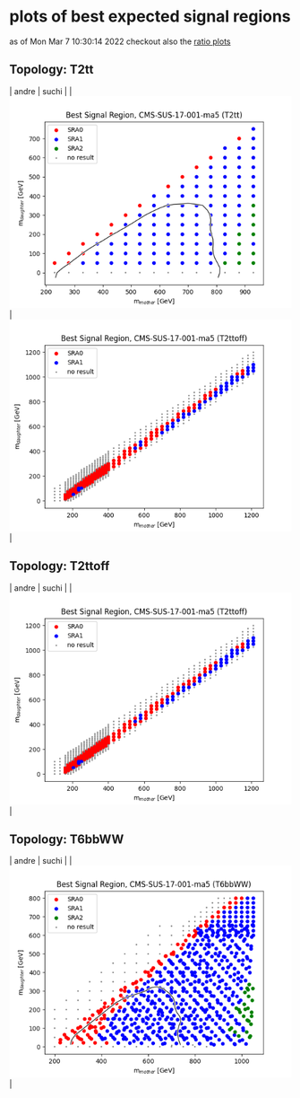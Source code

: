 # plots of best expected signal regions
as of Mon Mar  7 10:30:14 2022
checkout also the [ratio plots](README.md)

## Topology: T2tt

| andre | suchi |
| <img src="bestSR_CMS-SUS-17-001-ma5_T2tt.png" /> | <img src="bestSR_CMS-SUS-17-001-ma5_T2ttoff.png" /> |

## Topology: T2ttoff

| andre | suchi |
| <img src="bestSR_CMS-SUS-17-001-ma5_T2ttoff.png" /> |

## Topology: T6bbWW

| andre | suchi |
| <img src="bestSR_CMS-SUS-17-001-ma5_T6bbWW.png" /> |
